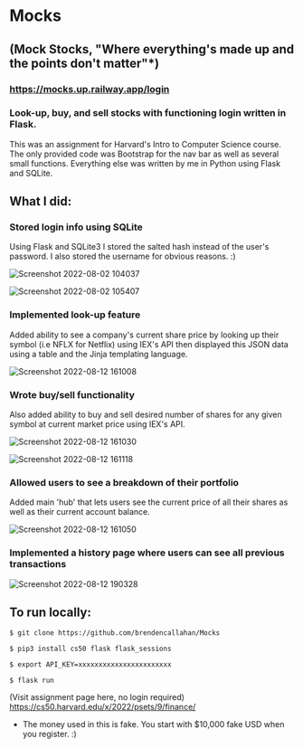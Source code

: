 # Mocks
## (Mock Stocks, "Where everything's made up and the points don't matter"*)
### https://mocks.up.railway.app/login

### Look-up, buy, and sell stocks with functioning login written in Flask.

This was an assignment for Harvard's Intro to Computer Science course. The only provided code was Bootstrap for the nav bar as well as several small functions. Everything else was written by me in Python using Flask and SQLite.


## What I did:

### Stored login info using SQLite

Using Flask and SQLite3 I stored the salted hash instead of the user's password. I also stored the username for obvious reasons. :)


![Screenshot 2022-08-02 104037](https://user-images.githubusercontent.com/47364240/182441788-b8e3b82c-155c-4367-a174-2d87b1a71bf5.png)


![Screenshot 2022-08-02 105407](https://user-images.githubusercontent.com/47364240/182441626-6c227fe4-b1f1-4233-bfa4-df3ca72afe7f.png)


### Implemented look-up feature

Added ability to see a company's current share price by looking up their symbol (i.e NFLX for Netflix) using IEX's API then displayed this JSON data using a table and the Jinja templating language.


![Screenshot 2022-08-12 161008](https://user-images.githubusercontent.com/47364240/184456194-7af366b5-4bf0-4548-92ec-b821b9f89fb2.png)



### Wrote buy/sell functionality

Also added ability to buy and sell desired number of shares for any given symbol at current market price using IEX's API. 


![Screenshot 2022-08-12 161030](https://user-images.githubusercontent.com/47364240/184456220-14c50bd8-1042-475c-99b0-7a8ee4bc0f4b.png)

![Screenshot 2022-08-12 161118](https://user-images.githubusercontent.com/47364240/184456225-5b162262-760e-440c-a7ed-08faebf8c96d.png)


### Allowed users to see a breakdown of their portfolio

Added main 'hub' that lets users see the current price of all their shares as well as their current account balance. 


![Screenshot 2022-08-12 161050](https://user-images.githubusercontent.com/47364240/184456231-0daada41-0f98-467b-8da7-19a86f66f99e.png)


### Implemented a history page where users can see all previous transactions


![Screenshot 2022-08-12 190328](https://user-images.githubusercontent.com/47364240/184464434-689a915d-6d80-4b51-bea6-aa27c691d33a.png)


## To run locally:

``` 
$ git clone https://github.com/brendencallahan/Mocks
```
```
$ pip3 install cs50 flask flask_sessions
```
```
$ export API_KEY=xxxxxxxxxxxxxxxxxxxxxxx
```
```
$ flask run
```


(Visit assignment page here, no login required) https://cs50.harvard.edu/x/2022/psets/9/finance/


* The money used in this is fake. You start with $10,000 fake USD when you register. :)
